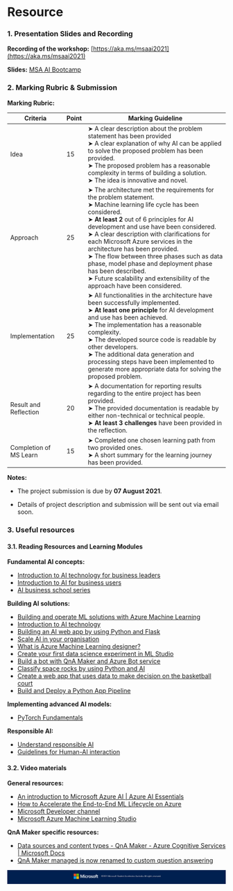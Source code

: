 # Resource

### 1. Presentation Slides and Recording

__Recording of the workshop:__ [https://aka.ms/msaai2021](https://aka.ms/msaai2021)

__Slides:__ [MSA AI Bootcamp](https://1drv.ms/b/s!ApXk4LVEGuObhU8jHG7tagW83dOk?e=LB68la)

### 2. Marking Rubric & Submission

__Marking Rubric:__

|Criteria|Point|Marking Guideline|
|--------|-----|-----------------|
|Idea|15| ➤ A clear description about the problem statement has been provided <br /> ➤ A clear explanation of why AI can be applied to solve the proposed problem has been provided. <br /> ➤ The proposed problem has a reasonable complexity in terms of building a solution. <br /> ➤ The idea is innovative and novel.
|Approach|25| ➤ The architecture met the requirements for the problem statement. <br /> ➤ Machine learning life cycle has been considered. <br /> ➤ __At least 2__ out of 6 principles for AI development and use have been considered. <br /> ➤ A clear description with clarifications for each Microsoft Azure services in the architecture has been provided. <br /> ➤ The flow between three phases such as data phase, model phase and deployment phase has been described. <br /> ➤ Future scalability and extensibility of the approach have been considered.
|Implementation|25|➤ All functionalities in the architecture have been successfully implemented. <br /> ➤ __At least one principle__ for AI development and use has been achieved. <br /> ➤ The implementation has a reasonable complexity. <br /> ➤ The developed source code is readable by other developers. <br /> ➤ The additional data generation and processing steps have been implemented to generate more appropriate data for solving the proposed problem.
|Result and Reflection|20|➤ A documentation for reporting results regarding to the entire project has been provided. <br /> ➤ The provided documentation is readable by either non-technical or technical people. <br /> ➤ __At least 3 challenges__ have been provided in the reflection.
|Completion of MS Learn|15| ➤ Completed one chosen learning path from two provided ones. <br /> ➤ A short summary for the learning journey has been provided.

__Notes:__

* The project submission is due by __07 August 2021__.

* Details of project description and submission will be sent out via email soon.

### 3. Useful resources

#### 3.1. Reading Resources and Learning Modules
__Fundamental AI concepts:__

- [Introduction to AI technology for business leaders](https://docs.microsoft.com/en-us/learn/paths/ai-technology-for-business-leaders/)
- [Introduction to AI for business users](https://docs.microsoft.com/en-us/learn/paths/introduction-ai-for-business-users/)
- [AI business school series](https://docs.microsoft.com/en-us/search/?terms=AI%20business%20school&category=Learn)

__Building AI solutions:__

- [Building and operate ML solutions with Azure Machine Learning](https://docs.microsoft.com/en-us/learn/paths/build-ai-solutions-with-azure-ml-service/)
- [Introduction to AI technology](https://docs.microsoft.com/en-us/learn/modules/introduction-to-ai-technology/)
- [Building an AI web app by using Python and Flask](https://docs.microsoft.com/en-us/learn/modules/python-flask-build-ai-web-app/)
- [Scale AI in your organisation](https://docs.microsoft.com/en-us/learn/paths/scale-ai-organizations/)
- [What is Azure Machine Learning designer?](https://docs.microsoft.com/en-us/azure/machine-learning/concept-designer)
- [Create your first data science experiment in ML Studio](https://docs.microsoft.com/en-us/azure/machine-learning/classic/create-experiment)
- [Build a bot with QnA Maker and Azure Bot service](https://docs.microsoft.com/en-us/learn/modules/build-faq-chatbot-qna-maker-azure-bot-service/)
- [Classify space rocks by using Python and AI](https://docs.microsoft.com/en-us/learn/paths/classify-space-rocks-artificial-intelligence-nasa/)
- [Create a web app that uses data to make decision on the basketball court](https://docs.microsoft.com/en-us/learn/modules/optimize-basketball-player-rest-breaks/)
- [Build and Deploy a Python App Pipeline](https://docs.microsoft.com/en-us/azure/devops/pipelines/ecosystems/python-webapp?view=azure-devops)

__Implementing advanced AI models:__

- [PyTorch Fundamentals](https://docs.microsoft.com/en-us/learn/paths/pytorch-fundamentals/)

__Responsible AI:__

- [Understand responsible AI](https://docs.microsoft.com/en-us/learn/modules/get-started-ai-fundamentals/7-understand-responsible-ai)
- [Guidelines for Human-AI interaction](https://aidemos.microsoft.com/guidelines-for-human-ai-interaction/demo)

#### 3.2. Video materials

__General resources:__

- [An introduction to Microsoft Azure AI | Azure AI Essentials](https://www.youtube.com/watch?v=qJGRd34Hnl0)
- [How to Accelerate the End-to-End ML Lifecycle on Azure](https://www.youtube.com/watch?v=oWqdLV2La18)
- [Microsoft Developer channel](https://www.youtube.com/channel/UCsMica-v34Irf9KVTh6xx-g)
- [Microsoft Azure Machine Learning Studio](https://studio.azureml.net/)

__QnA Maker specific resources:__

- [Data sources and content types - QnA Maker - Azure Cognitive Services | Microsoft Docs](https://docs.microsoft.com/en-us/azure/cognitive-services/qnamaker/concepts/data-sources-and-content#file-and-url-data-types)
- [QnA Maker managed is now renamed to custom question answering](https://docs.microsoft.com/en-us/azure/cognitive-services/qnamaker/custom-question-answering)


![Footer_Banner](https://github.com/AUMSA/2021-MSA-content/blob/main/images/MicrosoftBannerFooter.png?raw=true)
